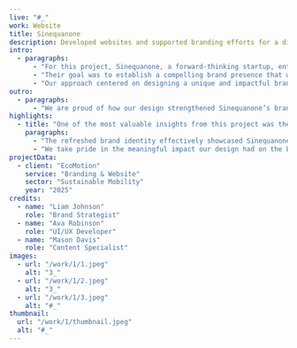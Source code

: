 ```yaml
---
live: "#_"
work: Website
title: Sinequanone
description: Developed websites and supported branding efforts for a diverse clientele, ranging from independent professionals to large enterprises.  
intro:  
  - paragraphs:  
      - "For this project, Sinequanone, a forward-thinking startup, entrusted us with creating a brand identity that reflected their commitment to sustainability and environmental responsibility."  
      - "Their goal was to establish a compelling brand presence that would resonate with eco-conscious consumers while positioning themselves as a leader in sustainable innovation. Key objectives included increasing brand recognition and fostering stronger customer engagement."  
      - "Our approach centered on designing a unique and impactful brand identity that authentically communicated Sinequanone’s values of sustainability, innovation, and transparency. We focused on developing a visually distinctive presence that would differentiate the brand within the industry."  
outro:  
  - paragraphs:  
      - "We are proud of how our design strengthened Sinequanone’s brand identity and contributed to their success. We look forward to future collaborations with like-minded, sustainability-driven brands."  
highlights:  
  - title: "One of the most valuable insights from this project was the importance of aligning brand identity with core business values and goals."  
    paragraphs:  
      - "The refreshed brand identity effectively showcased Sinequanone’s dedication to sustainability, helping to establish them as an influential force in their industry."  
      - "We take pride in the meaningful impact our design had on the brand’s growth and eagerly anticipate working with other environmentally conscious businesses in the future."  
projectData:  
  - client: "EcoMotion"  
    service: "Branding & Website"  
    sector: "Sustainable Mobility"  
    year: "2025"  
credits:  
  - name: "Liam Johnson"  
    role: "Brand Strategist"  
  - name: "Ava Robinson"  
    role: "UI/UX Developer"  
  - name: "Mason Davis"  
    role: "Content Specialist"  
images:
  - url: "/work/1/1.jpeg"
    alt: "3_"
  - url: "/work/1/2.jpeg"
    alt: "3_"
  - url: "/work/1/3.jpeg"
    alt: "#_"
thumbnail:
  url: "/work/1/thumbnail.jpeg"
  alt: "#_"
---
```

